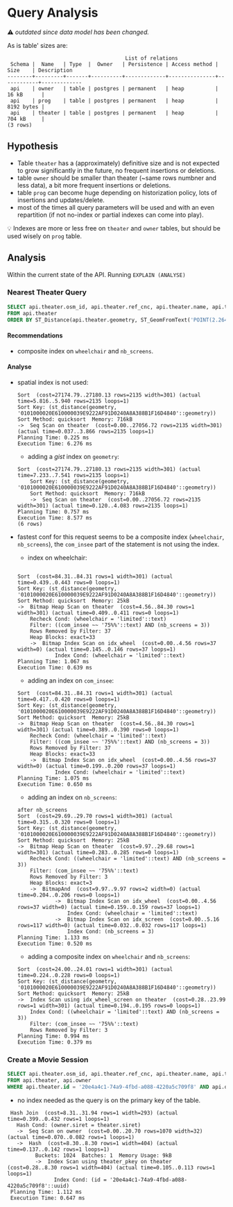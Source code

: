 # Query Analysis
⚠️ *outdated since data model has been changed.*


As is table' sizes are:
```shell
                                      List of relations
 Schema |  Name   | Type  |  Owner   | Persistence | Access method |    Size    | Description
--------+---------+-------+----------+-------------+---------------+------------+-------------
 api    | owner   | table | postgres | permanent   | heap          | 16 kB      |
 api    | prog    | table | postgres | permanent   | heap          | 8192 bytes |
 api    | theater | table | postgres | permanent   | heap          | 704 kB     |
(3 rows)
```


## Hypothesis
+ Table `theater` has a (approximately) definitive size and is not expected to grow significantly in the future, no frequent insertions or deletions.
+ table `owner` should be smaller than theater (~same rows numbner and less data), a bit more frequent insertions or deletions.
+ table `prog` can become huge depending on historization policy, lots of insertions and updates/delete.
+ most of the times all query parameters will be used and with an even repartition (if not no-index or partial indexes can come into play).

💡 Indexes are more or less free on `theater` and `owner` tables, but should be used wisely on `prog` table.

## Analysis
Within the current state of the API. Running `EXPLAIN (ANALYSE)`


### Nearest Theater Query
```sql
SELECT api.theater.osm_id, api.theater.ref_cnc, api.theater.name, api.theater.marque, api.theater.wheelchair, api.theater.opening_hours, api.theater.open_air, api.theater.drive_in, api.theater.cinema3d, api.theater.nb_screens, api.theater.capacity, api.theater.acoustic, api.theater.website, api.theater.phone, api.theater.facebook, api.theater.wikidata, api.theater.siret, api.theater.com_insee, api.theater.com_nom, ST_AsEWKB(api.theater.geometry) AS geometry, api.theater.id
FROM api.theater
ORDER BY ST_Distance(api.theater.geometry, ST_GeomFromText('POINT(2.2646354 48.8589384)', 4326)) ASC;
```

#### Recommendations
+ composite index on `wheelchair` and `nb_screens`.

#### Analyse

+ spatial index is not used:

    ```shell
    Sort  (cost=27174.79..27180.13 rows=2135 width=301) (actual time=5.816..5.940 rows=2135 loops=1)
    Sort Key: (st_distance(geometry, '0101000020E610000039E9222AF91D0240A8A388B1F16D4840'::geometry))
    Sort Method: quicksort  Memory: 716kB
    ->  Seq Scan on theater  (cost=0.00..27056.72 rows=2135 width=301) (actual time=0.037..3.866 rows=2135 loops=1)
    Planning Time: 0.225 ms
    Execution Time: 6.276 ms
    ```

    + adding a *gist* index on `geometry`:
    ```shell
    Sort  (cost=27174.79..27180.13 rows=2135 width=301) (actual time=7.233..7.541 rows=2135 loops=1)
        Sort Key: (st_distance(geometry, '0101000020E610000039E9222AF91D0240A8A388B1F16D4840'::geometry))
        Sort Method: quicksort  Memory: 716kB
        ->  Seq Scan on theater  (cost=0.00..27056.72 rows=2135 width=301) (actual time=0.120..4.083 rows=2135 loops=1)
    Planning Time: 0.757 ms
    Execution Time: 8.577 ms
    (6 rows)
    ```

+ fastest conf for this request seems to be a composite index (`wheelchair`, `nb_screens`), the `com_insee` part of the statement is not using the index. 

    + index on wheelchair:
    ```shell

    Sort  (cost=84.31..84.31 rows=1 width=301) (actual time=0.439..0.443 rows=0 loops=1)
    Sort Key: (st_distance(geometry, '0101000020E610000039E9222AF91D0240A8A388B1F16D4840'::geometry))
    Sort Method: quicksort  Memory: 25kB
    ->  Bitmap Heap Scan on theater  (cost=4.56..84.30 rows=1 width=301) (actual time=0.409..0.411 rows=0 loops=1)
        Recheck Cond: (wheelchair = 'limited'::text)
        Filter: ((com_insee ~~ '75%%'::text) AND (nb_screens = 3))
        Rows Removed by Filter: 37
        Heap Blocks: exact=33
        ->  Bitmap Index Scan on idx_wheel  (cost=0.00..4.56 rows=37 width=0) (actual time=0.145..0.146 rows=37 loops=1)
                Index Cond: (wheelchair = 'limited'::text)
    Planning Time: 1.067 ms
    Execution Time: 0.639 ms
    ```

    + adding an index on `com_insee`:
    ```shell
    Sort  (cost=84.31..84.31 rows=1 width=301) (actual time=0.417..0.420 rows=0 loops=1)
    Sort Key: (st_distance(geometry, '0101000020E610000039E9222AF91D0240A8A388B1F16D4840'::geometry))
    Sort Method: quicksort  Memory: 25kB
    ->  Bitmap Heap Scan on theater  (cost=4.56..84.30 rows=1 width=301) (actual time=0.389..0.390 rows=0 loops=1)
        Recheck Cond: (wheelchair = 'limited'::text)
        Filter: ((com_insee ~~ '75%%'::text) AND (nb_screens = 3))
        Rows Removed by Filter: 37
        Heap Blocks: exact=33
        ->  Bitmap Index Scan on idx_wheel  (cost=0.00..4.56 rows=37 width=0) (actual time=0.199..0.200 rows=37 loops=1)
                Index Cond: (wheelchair = 'limited'::text)
    Planning Time: 1.075 ms
    Execution Time: 0.650 ms
    ```

    + adding an index on `nb_screens`:
    ```shell
    after nb_screens
    Sort  (cost=29.69..29.70 rows=1 width=301) (actual time=0.315..0.320 rows=0 loops=1)
    Sort Key: (st_distance(geometry, '0101000020E610000039E9222AF91D0240A8A388B1F16D4840'::geometry))
    Sort Method: quicksort  Memory: 25kB
    ->  Bitmap Heap Scan on theater  (cost=9.97..29.68 rows=1 width=301) (actual time=0.283..0.285 rows=0 loops=1)
        Recheck Cond: ((wheelchair = 'limited'::text) AND (nb_screens = 3))
        Filter: (com_insee ~~ '75%%'::text)
        Rows Removed by Filter: 3
        Heap Blocks: exact=3
        ->  BitmapAnd  (cost=9.97..9.97 rows=2 width=0) (actual time=0.204..0.206 rows=0 loops=1)
                ->  Bitmap Index Scan on idx_wheel  (cost=0.00..4.56 rows=37 width=0) (actual time=0.159..0.159 rows=37 loops=1)
                    Index Cond: (wheelchair = 'limited'::text)
                ->  Bitmap Index Scan on idx_screen  (cost=0.00..5.16 rows=117 width=0) (actual time=0.032..0.032 rows=117 loops=1)
                    Index Cond: (nb_screens = 3)
    Planning Time: 1.133 ms
    Execution Time: 0.520 ms
    ```

    + adding a composite index on `wheelchair` and `nb_screens`:
    ```shell
    Sort  (cost=24.00..24.01 rows=1 width=301) (actual time=0.224..0.228 rows=0 loops=1)
    Sort Key: (st_distance(geometry, '0101000020E610000039E9222AF91D0240A8A388B1F16D4840'::geometry))
    Sort Method: quicksort  Memory: 25kB
    ->  Index Scan using idx_wheel_screen on theater  (cost=0.28..23.99 rows=1 width=301) (actual time=0.194..0.195 rows=0 loops=1)
        Index Cond: ((wheelchair = 'limited'::text) AND (nb_screens = 3))
        Filter: (com_insee ~~ '75%%'::text)
        Rows Removed by Filter: 3
    Planning Time: 0.994 ms
    Execution Time: 0.379 ms
    ```

### Create a Movie Session
```sql
SELECT api.theater.osm_id, api.theater.ref_cnc, api.theater.name, api.theater.marque, api.theater.wheelchair, api.theater.opening_hours, api.theater.open_air, api.theater.drive_in, api.theater.cinema3d, api.theater.nb_screens, api.theater.capacity, api.theater.acoustic, api.theater.website, api.theater.phone, api.theater.facebook, api.theater.wikidata, api.theater.siret, api.theater.com_insee, api.theater.com_nom, ST_AsEWKB(api.theater.geometry) AS geometry, api.theater.id
FROM api.theater, api.owner
WHERE api.theater.id = '20e4a4c1-74a9-4fbd-a088-4220a5c709f8' AND api.owner.siret = api.theater.siret;
```
+ no index needed as the query is on the primary key of the table.

```shell
 Hash Join  (cost=8.31..31.94 rows=1 width=293) (actual time=0.399..0.432 rows=1 loops=1)
   Hash Cond: (owner.siret = theater.siret)
   ->  Seq Scan on owner  (cost=0.00..20.70 rows=1070 width=32) (actual time=0.070..0.082 rows=1 loops=1)
   ->  Hash  (cost=8.30..8.30 rows=1 width=404) (actual time=0.137..0.142 rows=1 loops=1)
         Buckets: 1024  Batches: 1  Memory Usage: 9kB
         ->  Index Scan using theater_pkey on theater  (cost=0.28..8.30 rows=1 width=404) (actual time=0.105..0.113 rows=1 loops=1)
               Index Cond: (id = '20e4a4c1-74a9-4fbd-a088-4220a5c709f8'::uuid)
 Planning Time: 1.112 ms
 Execution Time: 0.647 ms
```